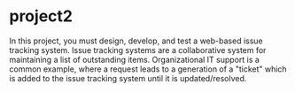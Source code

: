 # project2
In this project, you must design, develop, and test a web-based issue tracking system. Issue tracking systems are a collaborative system for maintaining a list of outstanding items. Organizational IT support is a common example, where a request leads to a generation of a "ticket" which is added to the issue tracking system until it is updated/resolved.
